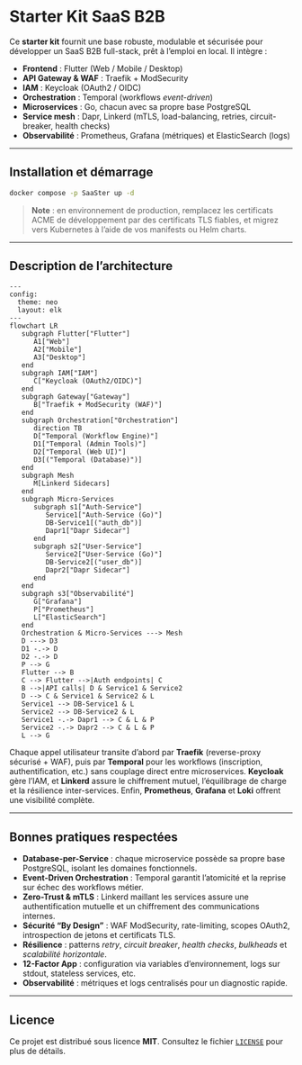 # Starter Kit SaaS B2B

Ce **starter kit** fournit une base robuste, modulable et sécurisée pour développer un SaaS B2B full-stack, prêt à l’emploi en local. Il intègre :

- **Frontend** : Flutter (Web / Mobile / Desktop)  
- **API Gateway & WAF** : Traefik + ModSecurity  
- **IAM** : Keycloak (OAuth2 / OIDC)  
- **Orchestration** : Temporal (workflows _event-driven_)  
- **Microservices** : Go, chacun avec sa propre base PostgreSQL  
- **Service mesh** : Dapr, Linkerd (mTLS, load-balancing, retries, circuit-breaker, health checks)  
- **Observabilité** : Prometheus, Grafana (métriques) et ElasticSearch (logs)  

---

## Installation et démarrage

```bash
docker compose -p SaaSter up -d
```

> **Note** : en environnement de production, remplacez les certificats ACME de développement par des certificats TLS fiables, et migrez vers Kubernetes à l’aide de vos manifests ou Helm charts.

---

## Description de l’architecture

```mermaid
---
config:
  theme: neo
  layout: elk
---
flowchart LR
   subgraph Flutter["Flutter"]
      A1["Web"]
      A2["Mobile"]
      A3["Desktop"]
   end
   subgraph IAM["IAM"]
      C["Keycloak (OAuth2/OIDC)"]
   end
   subgraph Gateway["Gateway"]
      B["Traefik + ModSecurity (WAF)"]
   end
   subgraph Orchestration["Orchestration"]
      direction TB
      D["Temporal (Workflow Engine)"]
      D1["Temporal (Admin Tools)"]
      D2["Temporal (Web UI)"]
      D3[("Temporal (Database)")]
   end
   subgraph Mesh
      M[Linkerd Sidecars]
   end
   subgraph Micro-Services
      subgraph s1["Auth-Service"]
         Service1["Auth-Service (Go)"]
         DB-Service1[("auth_db")]
         Dapr1["Dapr Sidecar"]
      end
      subgraph s2["User-Service"]
         Service2["User-Service (Go)"]
         DB-Service2[("user_db")]
         Dapr2["Dapr Sidecar"]
      end
   end
   subgraph s3["Observabilité"]
      G["Grafana"]
      P["Prometheus"]
      L["ElasticSearch"]
   end
   Orchestration & Micro-Services ---> Mesh
   D ---> D3
   D1 -.-> D
   D2 -.-> D
   P --> G
   Flutter --> B
   C --> Flutter -->|Auth endpoints| C
   B -->|API calls| D & Service1 & Service2
   D --> C & Service1 & Service2 & L
   Service1 --> DB-Service1 & L
   Service2 --> DB-Service2 & L
   Service1 -.-> Dapr1 --> C & L & P
   Service2 -.-> Dapr2 --> C & L & P
   L --> G
```
Chaque appel utilisateur transite d’abord par **Traefik** (reverse-proxy sécurisé + WAF), puis par **Temporal** pour les workflows (inscription, authentification, etc.) sans couplage direct entre microservices. **Keycloak** gère l’IAM, et **Linkerd** assure le chiffrement mutuel, l’équilibrage de charge et la résilience inter-services. Enfin, **Prometheus**, **Grafana** et **Loki** offrent une visibilité complète.

---

## Bonnes pratiques respectées

- **Database-per-Service** : chaque microservice possède sa propre base PostgreSQL, isolant les domaines fonctionnels.
- **Event-Driven Orchestration** : Temporal garantit l’atomicité et la reprise sur échec des workflows métier.
- **Zero-Trust & mTLS** : Linkerd maillant les services assure une authentification mutuelle et un chiffrement des communications internes.
- **Sécurité “By Design”** : WAF ModSecurity, rate-limiting, scopes OAuth2, introspection de jetons et certificats TLS.
- **Résilience** : patterns *retry*, *circuit breaker*, *health checks*, *bulkheads* et *scalabilité horizontale*.
- **12-Factor App** : configuration via variables d’environnement, logs sur stdout, stateless services, etc.
- **Observabilité** : métriques et logs centralisés pour un diagnostic rapide.

---

## Licence

Ce projet est distribué sous licence **MIT**. Consultez le fichier [`LICENSE`](./LICENSE) pour plus de détails.
